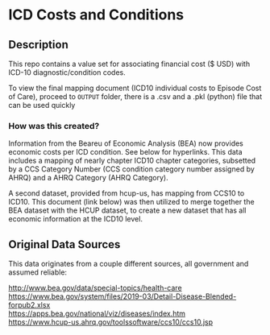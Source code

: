<h1> <strong> ICD Costs and Conditions </strong> </h1>

## Description 

This repo contains a value set for associating financial cost ($ USD) with ICD-10 diagnostic/condition codes. 

To view the final mapping document (ICD10 individual costs to Episode Cost of Care), 
proceed to `OUTPUT` folder, there is a .csv and a .pkl (python) file that can be used quickly 


<h3> <strong> How was this created? </strong> </h3>


Information from the Beareu of Economic Analysis (BEA) now provides economic costs per ICD condition. See below for hyperlinks. 
This data includes a mapping of nearly chapter ICD10 chapter categories, subsetted by a CCS Category Number (CCS condition category number assigned by AHRQ) and a AHRQ Category (AHRQ Category). 

A second dataset, provided from hcup-us, has mapping from CCS10 to ICD10. This document (link below) was then utilized to merge 
together the BEA dataset with the HCUP dataset, to create a new dataset that has all economic information at the ICD10 level. 


## Original Data Sources

This data originates from a couple different sources, all government and assumed reliable: <br>

http://www.bea.gov/data/special-topics/health-care <br> 
https://www.bea.gov/system/files/2019-03/Detail-Disease-Blended-forpub2.xlsx <br> 
https://apps.bea.gov/national/viz/diseases/index.htm <br> 
https://www.hcup-us.ahrq.gov/toolssoftware/ccs10/ccs10.jsp




